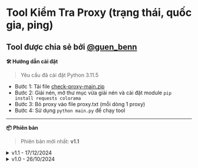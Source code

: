 # Tool Kiểm Tra Proxy (trạng thái, quốc gia, ping)
**Tool được chia sẻ bởi [@guen_benn](https://t.me/guen_benn)**
---
**🛠️ Hướng dẫn cài đặt**
>Yêu cầu đã cài đặt Python 3.11.5
- Bước 1: Tải file [check-proxy-main.zip](https://github.com/guenbenn/check-proxy/archive/refs/heads/main.zip)
- Bước 2: Giải nén, mở thư mục vừa giải nén và cài đặt module `pip install requests colorama`
- Bước 3: Bỏ proxy vào file proxy.txt (mỗi dòng 1 proxy)
- Bước 4: Sử dụng `python main.py` để chạy tool
---
**📦 Phiên bản**
>Phiên bản mới nhất: **v1.1**
<details>
<summary>v1.1 - 17/12/2024</summary>
  - Cập nhật giao diện, thông tin của proxy (ip thực tế, quốc gia,...) và hỗ trợ thêm nhiều định dạng.
</details>
<details>
<summary>v1.0 - 26/10/2024</summary>
  - Chia sẻ tool.
</details>
